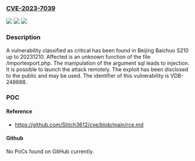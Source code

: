 ### [CVE-2023-7039](https://cve.mitre.org/cgi-bin/cvename.cgi?name=CVE-2023-7039)
![](https://img.shields.io/static/v1?label=Product&message=S210&color=blue)
![](https://img.shields.io/static/v1?label=Version&message=%3D%2020231210%20&color=brighgreen)
![](https://img.shields.io/static/v1?label=Vulnerability&message=CWE-74%20Injection&color=brighgreen)

### Description

A vulnerability classified as critical has been found in Beijing Baichuo S210 up to 20231210. Affected is an unknown function of the file /importexport.php. The manipulation of the argument sql leads to injection. It is possible to launch the attack remotely. The exploit has been disclosed to the public and may be used. The identifier of this vulnerability is VDB-248688.

### POC

#### Reference
- https://github.com/Stitch3612/cve/blob/main/rce.md

#### Github
No PoCs found on GitHub currently.

